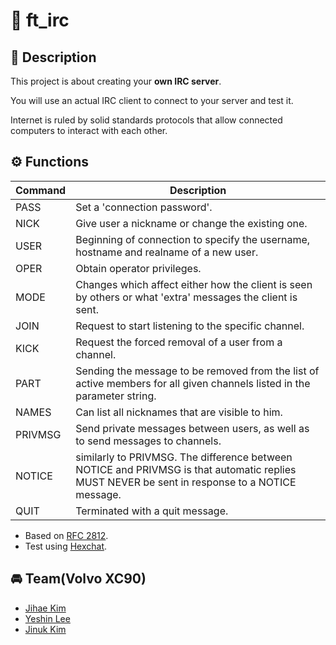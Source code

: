 # 💬 ft_irc


## 📝 Description
This project is about creating your **own IRC server**.

You will use an actual IRC client to connect to your server and test it.

Internet is ruled by solid standards protocols that allow connected computers to interact with each other.


## ⚙️ Functions

| Command       | Description |
| ------------- | ----------- |
| PASS          | Set a 'connection password'.       |
| NICK          | Give user a nickname or change the existing one.        |
| USER          | Beginning of connection to specify the username, hostname and realname of a new user.       |
| OPER          | Obtain operator privileges.        |
| MODE          | Changes which affect either how the client is seen by others or what 'extra' messages the client is sent.       |
| JOIN          | Request to start listening to the specific channel.        |
| KICK          | Request the forced removal of a user from a channel.        |
| PART          | Sending the message to be removed from the list of active members for all given channels listed in the parameter string.        |
| NAMES         | Can list all nicknames that are visible to him.        |
| PRIVMSG       | Send private messages between users, as well as to send messages to channels.|
| NOTICE        | similarly to PRIVMSG. The difference between NOTICE and PRIVMSG is that automatic replies MUST NEVER be sent in response to a NOTICE message.        |
| QUIT          | Terminated with a quit message.        |

- Based on [RFC 2812](https://datatracker.ietf.org/doc/html/rfc2812).
- Test using [Hexchat](https://github.com/hexchat/hexchat).


## 🚘 Team(Volvo XC90)

- [Jihae Kim](https://github.com/deftones88)
- [Yeshin Lee](https://github.com/yeslee-v)
- [Jinuk Kim](https://github.com/1226kjw)
